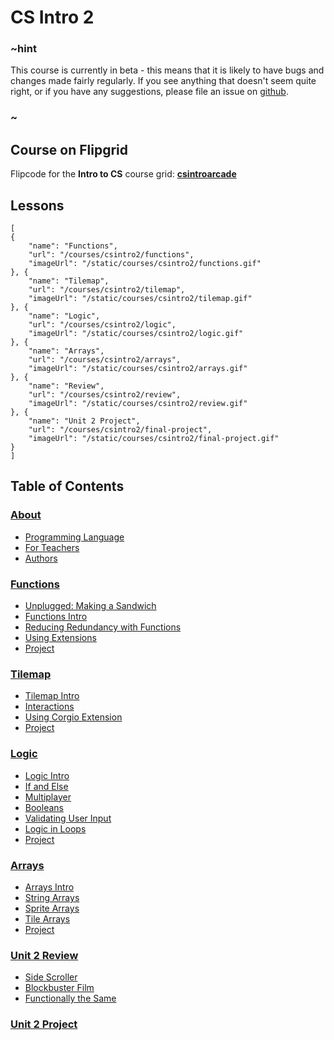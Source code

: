 # CS Intro 2

### ~hint

This course is currently in beta - this means that it is likely to have bugs and changes made fairly regularly. If you see anything that doesn't seem quite right, or if you have any suggestions, please file an issue on [github](https://github.com/microsoft/pxt-arcade).

### ~

## Course on Flipgrid

Flipcode for the **Intro to CS** course grid: **[csintroarcade](https://flipgrid.com/csintroarcade)**

## Lessons

```codecard
[
{
    "name": "Functions",
    "url": "/courses/csintro2/functions",
    "imageUrl": "/static/courses/csintro2/functions.gif"
}, {
    "name": "Tilemap",
    "url": "/courses/csintro2/tilemap",
    "imageUrl": "/static/courses/csintro2/tilemap.gif"
}, {
    "name": "Logic",
    "url": "/courses/csintro2/logic",
    "imageUrl": "/static/courses/csintro2/logic.gif"
}, {
    "name": "Arrays",
    "url": "/courses/csintro2/arrays",
    "imageUrl": "/static/courses/csintro2/arrays.gif"
}, {
    "name": "Review",
    "url": "/courses/csintro2/review",
    "imageUrl": "/static/courses/csintro2/review.gif"
}, {
    "name": "Unit 2 Project",
    "url": "/courses/csintro2/final-project",
    "imageUrl": "/static/courses/csintro2/final-project.gif"
}
]
```

## Table of Contents

### [About](/courses/csintro1/about)

* [Programming Language](/courses/csintro1/about/script)
* [For Teachers](/courses/csintro1/about/teachers)
* [Authors](/courses/csintro1/about/authors)

### [Functions](/courses/csintro2/functions)

* [Unplugged: Making a Sandwich](/courses/csintro2/functions/unplugged)
* [Functions Intro](/courses/csintro2/functions/intro)
* [Reducing Redundancy with Functions](/courses/csintro2/functions/redundancy)
* [Using Extensions](/courses/csintro2/functions/extensions)
* [Project](/courses/csintro2/functions/project)

### [Tilemap](/courses/csintro2/tilemap)

* [Tilemap Intro](/courses/csintro2/tilemap/intro)
* [Interactions](/courses/csintro2/tilemap/interactions)
* [Using Corgio Extension](/courses/csintro2/tilemap/extensions)
* [Project](/courses/csintro2/tilemap/project)

### [Logic](/courses/csintro2/logic)

* [Logic Intro](/courses/csintro2/logic/intro)
* [If and Else](/courses/csintro2/logic/if-else)
* [Multiplayer](/courses/csintro2/logic/multiplayer)
* [Booleans](/courses/csintro2/logic/booleans)
* [Validating User Input](/courses/csintro2/logic/user-input)
* [Logic in Loops](/courses/csintro2/logic/while)
* [Project](/courses/csintro2/logic/project)

### [Arrays](/courses/csintro2/arrays)

* [Arrays Intro](/courses/csintro2/arrays/intro)
* [String Arrays](/courses/csintro2/arrays/string)
* [Sprite Arrays](/courses/csintro2/arrays/sprites)
* [Tile Arrays](/courses/csintro2/arrays/tilemap)
* [Project](/courses/csintro2/arrays/project)

### [Unit 2 Review](/courses/csintro2/review)

* [Side Scroller](/courses/csintro2/review/side-scroller)
* [Blockbuster Film](/courses/csintro2/review/blockbuster)
* [Functionally the Same](/courses/csintro2/review/functions)

### [Unit 2 Project](/courses/csintro2/final-project)
